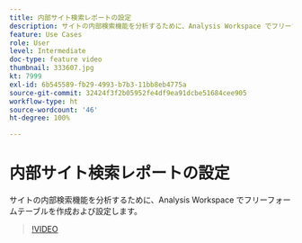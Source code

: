 ```yaml
---
title: 内部サイト検索レポートの設定
description: サイトの内部検索機能を分析するために、Analysis Workspace でフリーフォームテーブルを作成および設定します。
feature: Use Cases
role: User
level: Intermediate
doc-type: feature video
thumbnail: 333607.jpg
kt: 7999
exl-id: 6b545589-fb29-4993-b7b3-11bb8eb4775a
source-git-commit: 32424f3f2b05952fe4df9ea91dcbe51684cee905
workflow-type: ht
source-wordcount: '46'
ht-degree: 100%

---
```


# 内部サイト検索レポートの設定

サイトの内部検索機能を分析するために、Analysis Workspace でフリーフォームテーブルを作成および設定します。

>[!VIDEO](https://video.tv.adobe.com/v/333607/?quality=12&learn=on)

